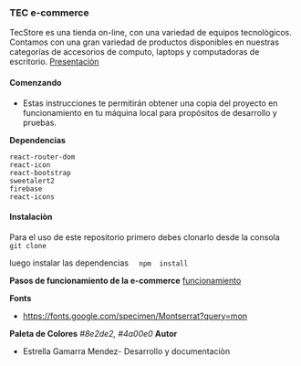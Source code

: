 ### TEC e-commerce

TecStore es una tienda on-line, con una variedad de equipos tecnològicos.
Contamos con una gran variedad de productos disponibles en nuestras categorías de accesorios de computo, laptops y computadoras de escritorio.
[Presentaciòn](https://drive.google.com/file/d/1vJ1seGa0Yv59X1rXmjG7ooQdP_gA-jqf/view?usp=sharing "Presentaciòn")

#### Comenzando
- Estas instrucciones te permitirán obtener una copia del proyecto en funcionamiento en tu máquina local para propósitos de desarrollo y pruebas.


**Dependencias**

    react-router-dom
    react-icon
    react-bootstrap
    sweetalert2
    firebase
	react-icons

#### Instalaciòn
Para el uso de este repositorio primero debes clonarlo desde la consola
`  git clone`

luego instalar las dependencias
`  npm  install`

**Pasos de funcionamiento de la  e-commerce**
[funcionamiento](https://drive.google.com/file/d/1s4p5SZZIiQb8fWBClw_c8tI59oDzqNcL/view?usp=sharing "funcionamiento")

**Fonts**
- https://fonts.google.com/specimen/Montserrat?query=mon

**Paleta de Colores**
*#8e2de2, #4a00e0*
**Autor**
- Estrella Gamarra Mendez- Desarrollo y documentaciòn
